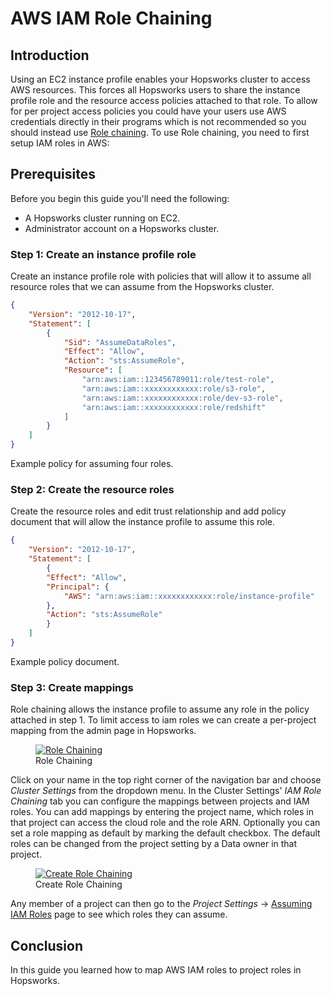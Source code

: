 # AWS IAM Role Chaining

## Introduction

Using an EC2 instance profile enables your Hopsworks cluster to access AWS resources. 
This forces all Hopsworks users to share the instance profile role and the resource access policies attached to 
that role. To allow for per project access policies you could have your users use AWS credentials directly in 
their programs which is not recommended so you should instead use [Role chaining](https://docs.aws.amazon.com/IAM/latest/UserGuide/id_roles_terms-and-concepts.html#iam-term-role-chaining).
To use Role chaining, you need to first setup IAM roles in AWS:

## Prerequisites
Before you begin this guide you'll need the following:

- A Hopsworks cluster running on EC2.
- Administrator account on a Hopsworks cluster.

### Step 1: Create an instance profile role
Create an instance profile role with policies that will allow it to assume all resource roles that we can assume from the Hopsworks cluster.

```json
{
    "Version": "2012-10-17",
    "Statement": [
        {
            "Sid": "AssumeDataRoles",
            "Effect": "Allow",
            "Action": "sts:AssumeRole",
            "Resource": [
                "arn:aws:iam::123456789011:role/test-role",
                "arn:aws:iam::xxxxxxxxxxxx:role/s3-role",
                "arn:aws:iam::xxxxxxxxxxxx:role/dev-s3-role",
                "arn:aws:iam::xxxxxxxxxxxx:role/redshift"
            ]
        }
    ]
}
```
<figcaption>Example policy for assuming four roles.</figcaption>

### Step 2: Create the resource roles
Create the resource roles and edit trust relationship and add policy document that will allow the instance profile to assume this role.

```json
{
    "Version": "2012-10-17",
    "Statement": [
        {
        "Effect": "Allow",
        "Principal": {
            "AWS": "arn:aws:iam::xxxxxxxxxxxx:role/instance-profile"
        },
        "Action": "sts:AssumeRole"
        }
    ]
}
```
<figcaption>Example policy document.</figcaption>

### Step 3: Create mappings
Role chaining allows the instance profile to assume any role in the policy attached in step 1. To limit access to 
iam roles we can create a per-project mapping from the admin page in Hopsworks.

<figure>
  <a href="../../assets/images/admin/iam-role/cluster-settings.png">
    <img src="../../assets/images/admin/iam-role/cluster-settings.png" alt="Role Chaining"/>
  </a>
  <figcaption>Role Chaining</figcaption>
</figure>

Click on your name in the top right corner of the navigation bar and choose _Cluster Settings_ from the dropdown menu.
In the Cluster Settings' _IAM Role Chaining_ tab you can configure the mappings between projects and IAM roles.
You can add mappings by entering the project name, which roles in that project can access the cloud role and the 
role ARN. 
Optionally you can set a role mapping as default by marking the default checkbox. The default roles can be changed from 
the project setting by a Data owner in that project.

<figure>
  <a href="../../assets/images/admin/iam-role/new-role-chaining.png">
    <img src="../../assets/images/admin/iam-role/new-role-chaining.png" alt="Create Role Chaining"/>
  </a>
  <figcaption>Create Role Chaining</figcaption>
</figure>

Any member of a project can then go to the _Project Settings_ -> 
[Assuming IAM Roles](../../user_guides/projects/iam_role/iam_role_chaining) page to see which roles they can assume.

## Conclusion
In this guide you learned how to map AWS IAM roles to project roles in Hopsworks.